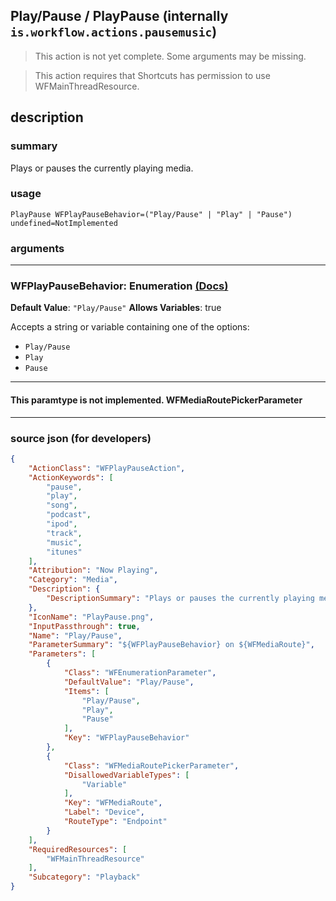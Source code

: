 
## Play/Pause / PlayPause (internally `is.workflow.actions.pausemusic`)

> This action is not yet complete. Some arguments may be missing.

> This action requires that Shortcuts has permission to use WFMainThreadResource.


## description

### summary

Plays or pauses the currently playing media.


### usage
```
PlayPause WFPlayPauseBehavior=("Play/Pause" | "Play" | "Pause") undefined=NotImplemented
```

### arguments

---

### WFPlayPauseBehavior: Enumeration [(Docs)](https://pfgithub.github.io/shortcutslang/gettingstarted#enum-select-field)
**Default Value**: `"Play/Pause"`
**Allows Variables**: true



Accepts a string 
or variable
containing one of the options:

- `Play/Pause`
- `Play`
- `Pause`

---

#### This paramtype is not implemented. WFMediaRoutePickerParameter

---

### source json (for developers)

```json
{
	"ActionClass": "WFPlayPauseAction",
	"ActionKeywords": [
		"pause",
		"play",
		"song",
		"podcast",
		"ipod",
		"track",
		"music",
		"itunes"
	],
	"Attribution": "Now Playing",
	"Category": "Media",
	"Description": {
		"DescriptionSummary": "Plays or pauses the currently playing media."
	},
	"IconName": "PlayPause.png",
	"InputPassthrough": true,
	"Name": "Play/Pause",
	"ParameterSummary": "${WFPlayPauseBehavior} on ${WFMediaRoute}",
	"Parameters": [
		{
			"Class": "WFEnumerationParameter",
			"DefaultValue": "Play/Pause",
			"Items": [
				"Play/Pause",
				"Play",
				"Pause"
			],
			"Key": "WFPlayPauseBehavior"
		},
		{
			"Class": "WFMediaRoutePickerParameter",
			"DisallowedVariableTypes": [
				"Variable"
			],
			"Key": "WFMediaRoute",
			"Label": "Device",
			"RouteType": "Endpoint"
		}
	],
	"RequiredResources": [
		"WFMainThreadResource"
	],
	"Subcategory": "Playback"
}
```
